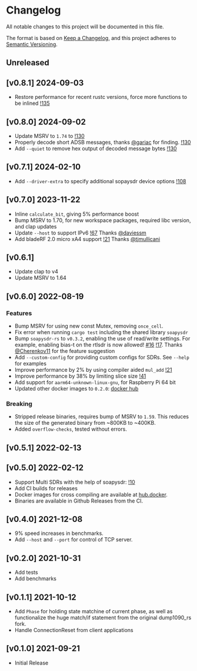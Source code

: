 # Changelog
All notable changes to this project will be documented in this file.

The format is based on [Keep a Changelog](https://keepachangelog.com/en/1.0.0/),
and this project adheres to [Semantic Versioning](https://semver.org/spec/v2.0.0.html).

## Unreleased

## [v0.8.1] 2024-09-03
- Restore performance for recent rustc versions, force more functions to be inlined [!135](https://github.com/rsadsb/dump1090_rs/pull/135)

## [v0.8.0] 2024-09-02
- Update MSRV to `1.74` to [!130](https://github.com/rsadsb/dump1090_rs/pull/130)
- Properly decode short ADSB messages, thanks [@gariac](https://github.com/gariac) for finding. [!130](https://github.com/rsadsb/dump1090_rs/pull/130)
- Add `--quiet` to remove hex output of decoded message bytes [!130](https://github.com/rsadsb/dump1090_rs/pull/130)

## [v0.7.1] 2024-02-10
- Add `--driver-extra` to specify additional sopaysdr device options [!108](https://github.com/rsadsb/dump1090_rs/pull/108)

## [v0.7.0] 2023-11-22
- Inline `calculate_bit`, giving 5% performance boost
- Bump MSRV to 1.70, for new workspace packages, required libc version, and clap updates
- Update `--host` to support IPv6 [!67](https://github.com/rsadsb/dump1090_rs/pull/67)
  Thanks [@daviessm](https://github.com/daviessm)
- Add bladeRF 2.0 micro xA4 support [!21](https://github.com/rsadsb/dump1090_rs/pull/87)
  Thanks [@tjmullicani](https://github.com/tjmullicani)

## [v0.6.1]
- Update clap to v4
- Update MSRV to 1.64

## [v0.6.0] 2022-08-19
### Features
- Bump MSRV for using new const Mutex, removing `once_cell`.
- Fix error when running `cargo test` including the shared library `soapysdr`
- Bump `soapysdr-rs` to `v0.3.2`, enabling the use of read/write settings. For example, enabling bias-t on the rtlsdr is now allowed!
  [#16](https://github.com/rsadsb/dump1090_rs/issues/16) [!17](https://github.com/rsadsb/dump1090_rs/pull/17).
  Thanks [@Cherenkov11](https://github.com/Cherenkov11) for the feature suggestion
- Add `--custom-config` for providing custom configs for SDRs. See `--help` for examples
- Improve performance by 2% by using compiler aided `mul_add` [!21](https://github.com/rsadsb/dump1090_rs/pull/21/files)
- Improve performance by 38% by limiting slice size [!41](https://github.com/rsadsb/dump1090_rs/pull/41)
- Add support for `aarm64-unknown-linux-gnu`, for Raspberry Pi 64 bit
- Updated other docker images to `0.2.0`: [docker hub](https://hub.docker.com/repository/docker/rsadsb/ci/tags?page=1&ordering=last_updated&name=0.2.0)

### Breaking
- Stripped release binaries, requires bump of MSRV to `1.59`. This reduces the size of the generated binary from ~800KB to ~400KB.
- Added `overflow-checks`, tested without errors.

## [v0.5.1] 2022-02-13

## [v0.5.0] 2022-02-12
- Support Multi SDRs with the help of soapysdr: [!10](https://github.com/rsadsb/dump1090_rs/pull/10)
- Add CI builds for releases
- Docker images for cross compiling are available at [hub.docker](https://hub.docker.com/r/rsadsb/ci/tags).
- Binaries are available in Github Releases from the CI.

## [v0.4.0] 2021-12-08
- 9% speed increases in benchmarks.
- Add `--host` and `--port` for control of TCP server.

## [v0.2.0] 2021-10-31
- Add tests
- Add benchmarks

## [v0.1.1] 2021-10-12
- Add `Phase` for holding state matchine of current phase, as well as functionalize the huge match/if statement
  from the original dump1090_rs fork.
- Handle ConnectionReset from client applications

## [v0.1.0] 2021-09-21
- Initial Release
